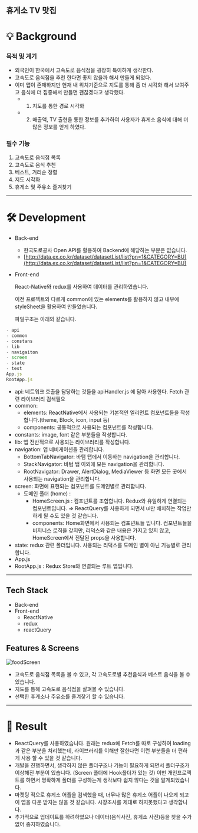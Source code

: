 ## 휴게소 TV 맛집

# **💡 Background**

### 목적 및 계기

- 외국인이 한국에서 고속도로 음식점을 굉장히 특이하게 생각한다.
- 고속도로 음식점을 추천 한다면 좋지 않을까 해서 만들게 되었다.
- 이미 앱이 존재하지만 현재 내 위치기준으로 지도를 통해 좀 더 시각화 해서 보여주고 음식에 더 집중해서 만들면 괜찮겠다고 생각했다.
    - 1) 지도를 통한 경로 시각화
    - 2) 매출액, TV 출현을 통한 정보를 추가하여 사용자가 휴게소 음식에 대해 더 많은 정보를 얻게 하였다.

### 필수 기능

1) 고속도로 음식점 목록
2) 고속도로 음식 추천
3) 베스트, 거리순 정렬
4) 지도 시각화
5) 휴게소 및 주유소 즐겨찾기

---

# **🛠 Development**

- Back-end
    - 한국도로공사 Open API를 활용하여 Backend에 해당하는 부분은 없습니다.
    - [http://data.ex.co.kr/dataset/datasetList/list?pn=1&CATEGORY=BU](http://data.ex.co.kr/dataset/datasetList/list?pn=1&CATEGORY=BU)
- Front-end
    
    React-Native와 redux를 사용하여 데이터를 관리하였습니다.
    
    이전 프로젝트와 다르게 common에 있는 elements를 활용하지 않고 내부에 styleSheet을 활용하여 만들었습니다.
    
    파일구조는 아래와 같습니다.
    

```jsx
- api
- common
- constans 
- lib
- navigaiton
- screen
- state
- test
App.js
RootApp.js
```

- api: 네트워크 호출을 담당하는 것들을 apiHandler.js 에 담아 사용한다. Fetch 관련 라이브러리 검색필요
- common:
    - elements: ReactNative에서 사용되는 기본적인 엘리먼트 컴포넌트들을 작성합니다.(theme, Block, icon, input 등)
    - components: 공통적으로 사용되는 컴포넌트를 작성합니다.
- constants: image, font 같은 부분들을 작성합니다.
- lib: 앱 전반적으로 사용되는 라이브러리를 작성합니다.
- navigation: 앱 네비게이션을 관리합니다.
    - BottomTabNavigator: 바텀 탭에서 이동하는 navigation을 관리합니다.
    - StackNavigator: 바텀 탭 이외에 모든 navigation을 관리합니다.
    - RootNavigator: Drawer, AlertDialog, MediaViewer 등 화면 모든 곳에서 사용되는 navigation을 관리합니다.
- screen: 화면에 표현되는 컴포넌트를 도메인별로  관리합니다.
    - 도메인 폴더 (home) :
        - HomeScreen.js : 컴포넌트를 조합합니다. Redux와 유일하게 연결되는 컴포넌트입니다. ⇒ ReactQuery를 사용하게 되면서 ui만 배치하는 작업만 하게 될 수도 있을 것 같습니다.
        - components: Home화면에서 사용되는 컴포넌트들 입니다. 컴포넌트들을 비지니스 로직을 갖지만, 리덕스와 같은 내용은 가지고 있지 않고, HomeScreen에서 전달된 props을 사용합니다.
- state: redux 관련 폴더입니다. 사용되는 리덕스를 도메인 별이 아닌 기능별로 관리합니다.
- App.js
- RootApp.js : Redux Store와 연결되는 루트 앱입니다.

---

## **Tech Stack**

- Back-end
- Front-end
    - ReactNative
    - redux
    - reactQuery

## **Features & Screens**

![foodScreen](https://user-images.githubusercontent.com/45157159/145919104-1d778de3-5a55-4648-ab44-bf08519c3b4c.png)

- 고속도로 음식점 목록을 볼 수 있고, 각 고속도로별 추천음식과 베스트 음식을 볼 수 있습니다.
- 지도를 통해 고속도로 음식점을 살펴볼 수 있습니다.
- 선택한 휴게소나 주유소를 즐겨찾기 할 수 있습니다.

---

# **🛫 Result**

- ReactQuery를 사용하였습니다. 원래는 redux에 Fetch를 따로 구성하여 loading과 같은 부분을 처리했는데, 라이브러리를 이해만 잘한다면 이런 부분들을 더 편하게 사용 할 수 있을 것 같습니다.
- 개발을 진행하면서, 생각하지 않은 폴더구조나 기능이 필요하게 되면서 폴더구조가 이상해진 부분이 있습니다. (Screen 폴더에 Hook폴더가 있는 것) 이번 개인프로젝트를 하면서 명확하게 폴더를 구성하는게 생각보다 쉽지 않다는 것을 알게되었습니다.
- 마켓팅 적으로 휴게소 어플을 검색했을 때, 너무나 많은 휴게소 어플이 나오게 되고 이 앱을 다운 받지는 않을 것 같습니다. 시장조사를 제대로 하지못했다고 생각합니다.
- 추가적으로 업데이트를 하려하였으나 데이터(음식사진, 휴게소 사진)등을 찾을 수가 없어 중지하였습니다.
